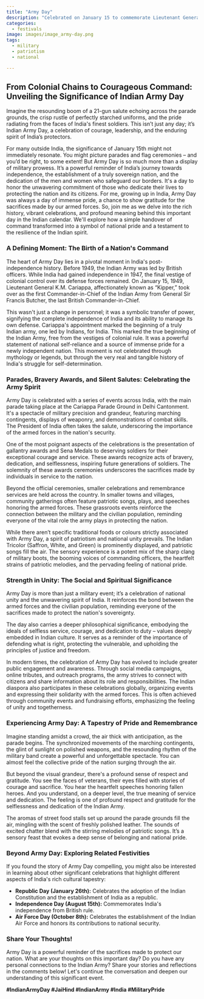 ```yaml
---
title: "Army Day"
description: "Celebrated on January 15 to commemorate Lieutenant General K. M. Cariappa taking over as the first Commander-in-Chief of the Indian Army from General Sir Francis Butcher in 1949."
categories:
  - festivals
image: images/image_army-day.png
tags:
  - military
  - patriotism
  - national

---
```


## From Colonial Chains to Courageous Command: Unveiling the Significance of Indian Army Day

Imagine the resounding boom of a 21-gun salute echoing across the parade grounds, the crisp rustle of perfectly starched uniforms, and the pride radiating from the faces of India's finest soldiers. This isn’t just any day; it’s Indian Army Day, a celebration of courage, leadership, and the enduring spirit of India’s protectors.

For many outside India, the significance of January 15th might not immediately resonate. You might picture parades and flag ceremonies – and you’d be right, to some extent! But Army Day is so much more than a display of military prowess. It’s a powerful reminder of India’s journey towards independence, the establishment of a truly sovereign nation, and the dedication of the men and women who safeguard our borders. It's a day to honor the unwavering commitment of those who dedicate their lives to protecting the nation and its citizens. For me, growing up in India, Army Day was always a day of immense pride, a chance to show gratitude for the sacrifices made by our armed forces. So, join me as we delve into the rich history, vibrant celebrations, and profound meaning behind this important day in the Indian calendar. We'll explore how a simple handover of command transformed into a symbol of national pride and a testament to the resilience of the Indian spirit.

### A Defining Moment: The Birth of a Nation's Command

The heart of Army Day lies in a pivotal moment in India's post-independence history. Before 1949, the Indian Army was led by British officers. While India had gained independence in 1947, the final vestige of colonial control over its defense forces remained. On January 15, 1949, Lieutenant General K.M. Cariappa, affectionately known as “Kipper,” took over as the first Commander-in-Chief of the Indian Army from General Sir Francis Butcher, the last British Commander-in-Chief.

This wasn't just a change in personnel; it was a symbolic transfer of power, signifying the complete independence of India and its ability to manage its own defense. Cariappa's appointment marked the beginning of a truly Indian army, one led by Indians, for India. This marked the true beginning of the Indian Army, free from the vestiges of colonial rule. It was a powerful statement of national self-reliance and a source of immense pride for a newly independent nation. This moment is not celebrated through mythology or legends, but through the very real and tangible history of India's struggle for self-determination.

### Parades, Bravery Awards, and Silent Salutes: Celebrating the Army Spirit

Army Day is celebrated with a series of events across India, with the main parade taking place at the Cariappa Parade Ground in Delhi Cantonment. It's a spectacle of military precision and grandeur, featuring marching contingents, displays of weaponry, and demonstrations of combat skills. The President of India often takes the salute, underscoring the importance of the armed forces in the nation's security.

One of the most poignant aspects of the celebrations is the presentation of gallantry awards and Sena Medals to deserving soldiers for their exceptional courage and service. These awards recognize acts of bravery, dedication, and selflessness, inspiring future generations of soldiers. The solemnity of these awards ceremonies underscores the sacrifices made by individuals in service to the nation.

Beyond the official ceremonies, smaller celebrations and remembrance services are held across the country. In smaller towns and villages, community gatherings often feature patriotic songs, plays, and speeches honoring the armed forces. These grassroots events reinforce the connection between the military and the civilian population, reminding everyone of the vital role the army plays in protecting the nation.

While there aren’t specific traditional foods or colours strictly associated with Army Day, a spirit of patriotism and national unity prevails. The Indian Tricolor (Saffron, White, and Green) is prominently displayed, and patriotic songs fill the air. The sensory experience is a potent mix of the sharp clang of military boots, the booming voices of commanding officers, the heartfelt strains of patriotic melodies, and the pervading feeling of national pride.

### Strength in Unity: The Social and Spiritual Significance

Army Day is more than just a military event; it’s a celebration of national unity and the unwavering spirit of India. It reinforces the bond between the armed forces and the civilian population, reminding everyone of the sacrifices made to protect the nation's sovereignty.

The day also carries a deeper philosophical significance, embodying the ideals of selfless service, courage, and dedication to duty – values deeply embedded in Indian culture. It serves as a reminder of the importance of defending what is right, protecting the vulnerable, and upholding the principles of justice and freedom.

In modern times, the celebration of Army Day has evolved to include greater public engagement and awareness. Through social media campaigns, online tributes, and outreach programs, the army strives to connect with citizens and share information about its role and responsibilities. The Indian diaspora also participates in these celebrations globally, organizing events and expressing their solidarity with the armed forces. This is often achieved through community events and fundraising efforts, emphasizing the feeling of unity and togetherness.

### Experiencing Army Day: A Tapestry of Pride and Remembrance

Imagine standing amidst a crowd, the air thick with anticipation, as the parade begins. The synchronized movements of the marching contingents, the glint of sunlight on polished weapons, and the resounding rhythm of the military band create a powerful and unforgettable spectacle. You can almost feel the collective pride of the nation surging through the air.

But beyond the visual grandeur, there's a profound sense of respect and gratitude. You see the faces of veterans, their eyes filled with stories of courage and sacrifice. You hear the heartfelt speeches honoring fallen heroes. And you understand, on a deeper level, the true meaning of service and dedication. The feeling is one of profound respect and gratitude for the selflessness and dedication of the Indian Army.

The aromas of street food stalls set up around the parade grounds fill the air, mingling with the scent of freshly polished leather. The sounds of excited chatter blend with the stirring melodies of patriotic songs. It’s a sensory feast that evokes a deep sense of belonging and national pride.

### Beyond Army Day: Exploring Related Festivities

If you found the story of Army Day compelling, you might also be interested in learning about other significant celebrations that highlight different aspects of India's rich cultural tapestry:

*   **Republic Day (January 26th):** Celebrates the adoption of the Indian Constitution and the establishment of India as a republic.
*   **Independence Day (August 15th):** Commemorates India's independence from British rule.
*   **Air Force Day (October 8th):** Celebrates the establishment of the Indian Air Force and honors its contributions to national security.

### Share Your Thoughts!

Army Day is a powerful reminder of the sacrifices made to protect our nation. What are your thoughts on this important day? Do you have any personal connections to the Indian Army? Share your stories and reflections in the comments below! Let's continue the conversation and deepen our understanding of this significant event.

**#IndianArmyDay #JaiHind #IndianArmy #India #MilitaryPride**

